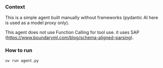 ### Context
This is a simple agent built manually without frameworks (pydantic AI here is used as a model proxy only).

This agent does not use Function Calling for tool use. it uses SAP (https://www.boundaryml.com/blog/schema-aligned-parsing).

### How to run
`uv run agent.py`